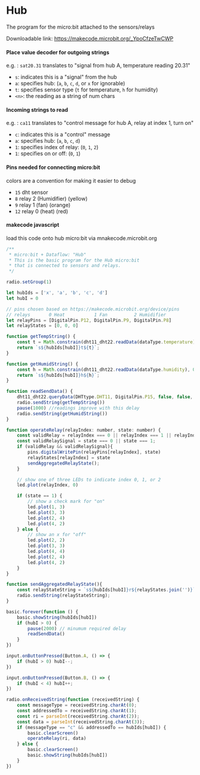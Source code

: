 # Hub

The program for the micro:bit attached to the sensors/relays

Downloadable link: https://makecode.microbit.org/_YpoCfzeTwCWP

#### Place value decoder for outgoing strings
e.g. : `sat20.31` translates to "signal from hub A, temperature reading 20.31"
- `s`: indicates this is a "signal" from the hub
- `a`: specifies hub: (`a`, `b`, `c`, `d`, or `x` for ignorable)
- `t`: specifies sensor type (`t` for temperature, `h` for humidity)
- `<n>`: the reading as a string of num chars

#### Incoming strings to read
e.g. : `ca11` translates to "control message for hub A, relay at index 1, turn on"
- `c`: indicates this is a "control" message
- `a`: specifies hub: (`a`, `b`, `c`, `d`)
- `1`: specifies index of relay: (`0`, `1`, `2`)
- `1`: specifies on or off: (`0`, `1`)

#### Pins needed for connecting micro:bit
colors are a convention for making it easier to debug
- `15`    dht sensor
- `8`     relay 2 (Humidifier) (yellow)
- `9`     relay 1 (fan) (orange)
- `12`    relay 0 (heat) (red)

#### makecode javascript
load this code onto hub micro:bit via mnakecode.microbit.org

```js
/**
 * micro:bit + Dataflow: "Hub"
 * This is the basic program for the Hub micro:bit
 * that is connected to sensors and relays.
 */

radio.setGroup(1)

let hubIds = ['x', 'a', 'b', 'c', 'd']
let hubI = 0

// pins chosen based on https://makecode.microbit.org/device/pins
// relays       0 Heat           1 Fan          2 Humidifier
let relayPins = [DigitalPin.P12, DigitalPin.P9, DigitalPin.P8]
let relayStates = [0, 0, 0]

function getTempString() {
    const t = Math.constrain(dht11_dht22.readData(dataType.temperature), 0, 100);
    return `s${hubIds[hubI]}t${t}`;
}

function getHumidString() {
    const h = Math.constrain(dht11_dht22.readData(dataType.humidity), 0, 100);
    return `s${hubIds[hubI]}h${h}`;
}

function readSendData() {
    dht11_dht22.queryData(DHTtype.DHT11, DigitalPin.P15, false, false, false)
    radio.sendString(getTempString())
    pause(1000) //readings improve with this delay
    radio.sendString(getHumidString())
}

function operateRelay(relayIndex: number, state: number) {
    const validRelay = relayIndex === 0 || relayIndex === 1 || relayIndex === 2;
    const validRelaySignal = state === 0 || state === 1;
    if (validRelay && validRelaySignal){
        pins.digitalWritePin(relayPins[relayIndex], state)
        relayStates[relayIndex] = state
        sendAggregatedRelayState();
    }

    // show one of three LEDs to indicate index 0, 1, or 2
    led.plot(relayIndex, 0)

    if (state == 1) {
        // show a check mark for "on"
        led.plot(1, 3)
        led.plot(3, 3)
        led.plot(2, 4)
        led.plot(4, 2)
    } else {
        // show an x for "off"
        led.plot(2, 2)
        led.plot(3, 3)
        led.plot(4, 4)
        led.plot(2, 4)
        led.plot(4, 2)
    }
}

function sendAggregatedRelayState(){
    const relayStateString = `s${hubIds[hubI]}r${relayStates.join('')}`;
    radio.sendString(relayStateString);
}

basic.forever(function () {
    basic.showString(hubIds[hubI])
    if (hubI > 0) {
        pause(2000) // minumum required delay
        readSendData()
    }
})

input.onButtonPressed(Button.A, () => {
    if (hubI > 0) hubI--;
})

input.onButtonPressed(Button.B, () => {
    if (hubI < 4) hubI++;
})

radio.onReceivedString(function (receivedString) {
    const messageType = receivedString.charAt(0);
    const addressedTo = receivedString.charAt(1);
    const ri = parseInt(receivedString.charAt(2));
    const data = parseInt(receivedString.charAt(3));
    if (messageType == "c" && addressedTo == hubIds[hubI]) {
        basic.clearScreen()
        operateRelay(ri, data)
    } else {
        basic.clearScreen()
        basic.showString(hubIds[hubI])
    }
})

```
